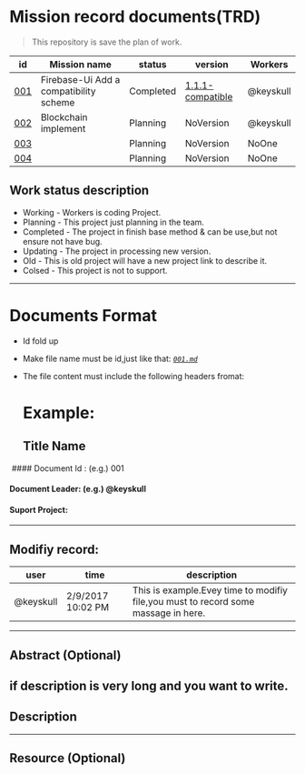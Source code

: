 # Mission record documents(TRD)

> This repository is save the plan of work.

 id |Mission name | status | version | Workers
 ------------- | -------- | -------- | --------- | -----
 [001](001.md) | Firebase-Ui Add a compatibility scheme | Completed  | [1.1.1-compatible](https://github.com/Big2/FirebaseUI-Android/tree/1.1.1-compatible) | @keyskull 
 [002](002.md) | Blockchain implement | Planning | NoVersion | @keyskull
 [003](003.md) || Planning | NoVersion | NoOne
 [004](004.md) || Planning | NoVersion | NoOne
 
## Work status description

* Working - Workers is coding Project.
* Planning - This project just planning in the team.
* Completed - The project in finish base method & can be use,but not ensure not have bug.
* Updating - The project in processing new version.
* Old - This is old project will have a new project link to describe it.
* Colsed - This project is not to support.


----------------------------------------------------
 
# Documents Format
* Id fold up
* Make file name must be id,just like that: [*`001.md`*](001.md)
* The file content must include the following headers fromat:
  
  # Example:
  ## Title Name
  #### Document Id : (e.g.) 001
  #### Document Leader: (e.g.) @keyskull
  #### Suport Project:
 
 -----------------------
 ## Modifiy record:
 user|time|description
 ----|----|----
 @keyskull |2/9/2017 10:02 PM| This is example.Evey time to modifiy file,you must to record some massage in here.
 -----------------
 ## Abstract (Optional)
 if description is very long and you want to write.
 -----------------
 ## Description
  ----------------
  ## Resource (Optional)
